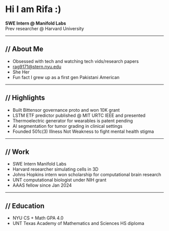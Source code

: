# Hi I am Rifa :)
**SWE Intern @ Manifold Labs**  
Prev researcher @ Harvard University  

---

## // About Me
- Obsessed with tech and watching tech vids/research papers  
- rag9171@stern.nyu.edu  
- She Her  
- Fun fact I grew up as a first gen Pakistani American  

---

## // Highlights
- Built Bittensor governance proto and won 10K grant  
- LSTM ETF predictor published @ MIT URTC IEEE and presented  
- Thermoelectric generator for wearables is patent pending  
- AI segmentation for tumor grading in clinical settings  
- Founded 501c(3) Illness Not Weakness to fight mental health stigma  

---

## // Work
- SWE Intern Manifold Labs  
- Harvard researcher simulating cells in 3D  
- Johns Hopkins intern won scholarship for computational brain research  
- UNT computational biologist under NIH grant  
- AAAS fellow since Jan 2024  

---

## // Education
- NYU CS + Math GPA 4.0  
- UNT Texas Academy of Mathematics and Sciences HS diploma  
